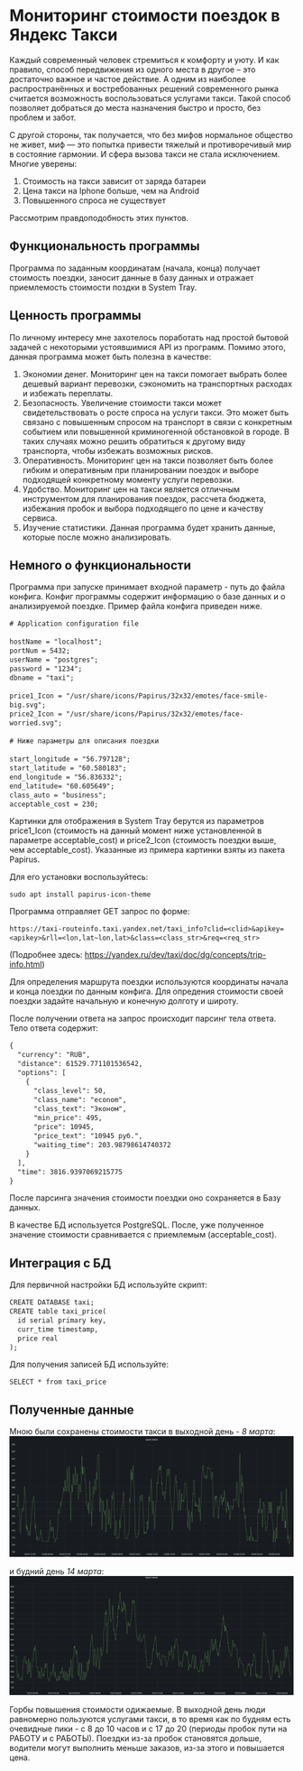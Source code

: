 # Мониторинг стоимости поездок в Яндекс Такси

Каждый современный человек стремиться к комфорту и уюту. И как правило, способ передвижения из одного места в другое – это достаточно важное и частое действие. А одним из наиболее распространённых и востребованных решений современного рынка считается возможность воспользоваться услугами такси. Такой способ позволяет добраться до места назначения быстро и просто, без проблем и забот.

С другой стороны, так получается, что без мифов нормальное общество не живет, миф — это попытка привести тяжелый и противоречивый мир в состояние гармонии. И сфера вызова такси не стала исключением. 
Многие уверены: 
1. Стоимость на такси зависит от заряда батареи
2. Цена такси на Iphone больше, чем на Android
3. Повышенного спроса не существует

Рассмотрим правдоподобность этих пунктов. 

## Функциональность программы

Программа по заданным координатам (начала, конца) получает стоимость поездки, заносит данные в базу данных и отражает приемлемость стоимости поздки в System Tray.


## Ценность программы

По личному интересу мне захотелось поработать над простой бытовой задачей с некоторыми уcтоявшимися API из программ. Помимо этого, данная программа может быть полезна в качестве: 
1. Экономии денег. Мониторинг цен на такси помогает выбрать более дешевый вариант перевозки, сэкономить на транспортных расходах и избежать переплаты.
2. Безопасность. Увеличение стоимости такси может свидетельствовать о росте спроса на услуги такси. Это может быть связано с повышенным спросом на транспорт в связи с конкретным событием или повышенной криминогенной обстановкой в городе. В таких случаях можно решить обратиться к другому виду транспорта, чтобы избежать возможных рисков.
3. Оперативность. Мониторинг цен на такси позволяет быть более гибким и оперативным при планировании поездок и выборе подходящей конкретному моменту услуги перевозки.
4. Удобство. Мониторинг цен на такси является отличным инструментом для планирования поездок, рассчета бюджета, избежания пробок и выбора подходящего по цене и качеству сервиса.
5. Изучение статистики. Данная программа будет хранить данные, которые после можно анализировать. 


## Немного о функциональности

Программа при запуске принимает входной параметр - путь до файла конфига. Конфиг программы содержит информацию о базе данных и о анализируемой поездке. Пример файла конфига приведен ниже.

````
# Application configuration file
    
hostName = "localhost";
portNum = 5432;
userName = "postgres";
password = "1234";
dbname = "taxi";

price1_Icon = "/usr/share/icons/Papirus/32x32/emotes/face-smile-big.svg";
price2_Icon = "/usr/share/icons/Papirus/32x32/emotes/face-worried.svg";

# Ниже параметры для описания поездки

start_longitude = "56.797128";
start_latitude = "60.580183";
end_longitude = "56.836332";
end_latitude= "60.605649";
class_auto = "business";
acceptable_cost = 230; 

````
Картинки для отображения в System Tray берутся из параметров price1_Icon (стоимость на данный момент ниже установленной в параметре acceptable_cost) и price2_Icon (стоимость поездки выше, чем acceptable_cost). Указанные из примера картинки взяты из пакета Papirus. 

Для его установки воспользуйтесь: 
````
sudo apt install papirus-icon-theme
````

Программа отправляет GET запрос по форме: 
````
https://taxi-routeinfo.taxi.yandex.net/taxi_info?clid=<clid>&apikey=<apikey>&rll=<lon,lat~lon,lat>&class=<class_str>&req=<req_str>
````
(Подробнее здесь: https://yandex.ru/dev/taxi/doc/dg/concepts/trip-info.html)

Для определения маршрута поездки используются координаты начала и конца поездки по данным конфига. Для опредения стоимости своей поездки задайте начальную и конечную долготу и широту. 

После получении ответа на запрос происходит парсинг тела ответа. Тело ответа содержит:
````
{
  "currency": "RUB",
  "distance": 61529.771101536542,
  "options": [
    {
      "class_level": 50,
      "class_name": "econom",
      "class_text": "Эконом",
      "min_price": 495,
      "price": 10945,
      "price_text": "10945 руб.",
      "waiting_time": 203.98798614740372
    }
  ],
  "time": 3816.9397069215775
}
````

После парсинга значения стоимости поездки оно сохраняется в Базу данных. 

В качестве  БД используется PostgreSQL. После, уже полученное значение стоимости сравнивается с приемлемым (acceptable_cost).

## Интеграция с БД

Для первичной настройки БД используйте скрипт:

````
CREATE DATABASE taxi;
CREATE table taxi_price(
  id serial primary key,
  curr_time timestamp,
  price real
);
````

Для получения записей БД используйте: 

````
SELECT * from taxi_price
````

## Полученные данные

Мною были сохранены стоимости такси в выходной день - *8 марта*:
![8 Марта](./image/8March_cost.png)

и будний день *14 марта*: 
![14 Марта](./image/14March_cost.png)

Горбы повышения стоимости одижаемые. В выходной день люди равномерно пользуются услугами такси, в то время как по будням есть очевидные пики - с 8 до 10 часов и с 17 до 20 (периоды пробок пути на РАБОТУ и с РАБОТЫ). Поездки из-за пробок становятся дольше, водители могут выполнить меньше заказов, из-за этого и повышается цена. 
